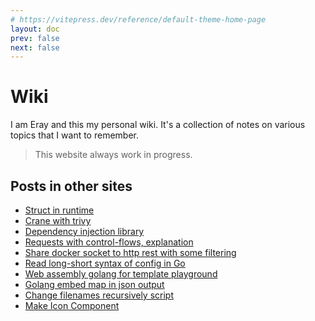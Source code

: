 ```yaml
---
# https://vitepress.dev/reference/default-theme-home-page
layout: doc
prev: false
next: false
---
```


# Wiki

I am Eray and this my personal wiki.
It's a collection of notes on various topics that I want to remember.

> This website always work in progress.

## Posts in other sites

- [Struct in runtime](https://medium.com/@rytsh/struct-in-runtime-e3759559c953)
- [Crane with trivy](https://medium.com/@rytsh/crane-trivy-c4898224723)
- [Dependency injection library](https://medium.com/@rytsh/go-dependency-injection-with-call-16336b623328)
- [Requests with control-flows, explanation](https://dev.to/rytsh/chore-control-flow-requests-5b0c)
- [Share docker socket to http rest with some filtering](https://dev.to/rytsh/share-docker-socket-to-http-rest-with-some-filtering-38m5)
- [Read long-short syntax of config in Go](https://dev.to/rytsh/read-long-short-syntax-of-config-in-go-5gdp)
- [Web assembly golang for template playground](https://dev.to/rytsh/go-template-playground-3gmm)
- [Golang embed map in json output](https://dev.to/rytsh/embed-map-in-json-output-5dnj)
- [Change filenames recursively script](https://dev.to/rytsh/change-filenames-4d9f)
- [Make Icon Component](https://dev.to/rytsh/make-icon-component-14nk)
